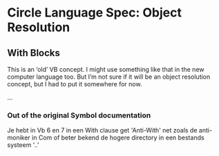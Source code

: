 ﻿Circle Language Spec: Object Resolution
=======================================

## **With Blocks**
This is an ‘old’ VB concept. I might use something like that in the new computer language too. But I’m not sure if it will be an object resolution concept, but I had to put it somewhere for now.

…
### **Out of the original Symbol documentation**
Je hebt in Vb 6 en 7 in een With clause get 'Anti-With' net zoals de anti-moniker in Com of beter bekend de hogere directory in een bestands systeem '..'


